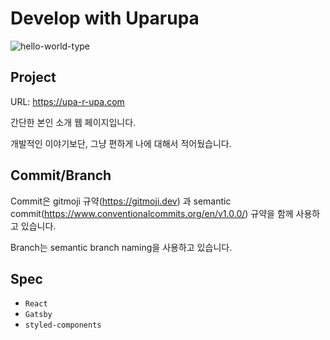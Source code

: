 
# Develop with Uparupa
  
![hello-world-type](https://user-images.githubusercontent.com/56328777/194716252-9cf14fb4-4c51-4051-9083-33ae428dbc0a.gif)

## Project

URL: https://upa-r-upa.com

간단한 본인 소개 웹 페이지입니다. 

개발적인 이야기보단, 그냥 편하게 나에 대해서 적어뒀습니다.

## Commit/Branch
Commit은 gitmoji 규약(https://gitmoji.dev) 과 semantic commit(https://www.conventionalcommits.org/en/v1.0.0/) 규약을 함께 사용하고 있습니다.

Branch는 semantic branch naming을 사용하고 있습니다.


## Spec
- `React`
- `Gatsby`
- `styled-components`
